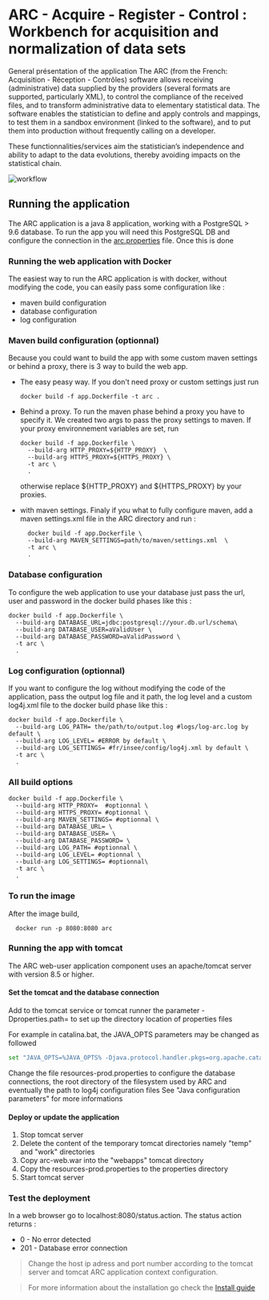# ARC - Acquire - Register - Control : Workbench for acquisition and normalization of data sets

General présentation of the application
The ARC (from the French: Acquisition - Réception - Contrôles) software allows receiving (administrative) data supplied by the providers (several formats are supported, particularly XML), to control the compliance of the received files, and to transform administrative data to elementary statistical data. The software enables the statistician to define and apply controls and mappings, to test them in a sandbox environment (linked to the software), and to put them into production without frequently calling on a developer.

These functionnalities/services aim the statistician’s independence and ability to adapt to the data evolutions, thereby avoiding impacts on the statistical chain.

![workflow](user-guide\img\workflow.png)

## Running the application

The ARC application is a java 8 application, working with a PostgreSQL > 9.6 database. To run the app you will need this PostgreSQL DB and configure the connection in the [arc.properties](arc-web\src\main\resources\fr\insee\config\arc.properties) file. Once this is done

### Running the web application with Docker

The easiest way to run the ARC application is with docker, without modifying the code, you can easily pass some configuration like :

- maven build configuration
- database configuration
- log configuration

### Maven build configuration (optionnal)

Because you could want to build the app with some custom maven settings or behind a proxy, there is 3 way to build the web app.

- The easy peasy way. If you don't need proxy or custom settings just run
  
  ```shell
  docker build -f app.Dockerfile -t arc .
  ```

- Behind a proxy. To run the maven phase behind a proxy you have to specify it. We created two args to pass the proxy settings to maven. If your proxy environnement variables are set, run

  ```shell
  docker build -f app.Dockerfile \
    --build-arg HTTP_PROXY=${HTTP_PROXY}  \
    --build-arg HTTPS_PROXY=${HTTPS_PROXY} \
    -t arc \
    .
  ```

  otherwise replace ${HTTP_PROXY} and ${HTTPS_PROXY} by your proxies.

- with maven settings. Finaly if you what to fully configure maven, add a maven settings.xml file in the ARC directory and run :

  ```shell
    docker build -f app.Dockerfile \
    --build-arg MAVEN_SETTINGS=path/to/maven/settings.xml  \
    -t arc \
    .
  ```

### Database configuration

To configure the web application to use your database just pass the url, user and password in the docker build phases like this :

  ```shell
  docker build -f app.Dockerfile \
    --build-arg DATABASE_URL=jdbc:postgresql://your.db.url/schema\
    --build-arg DATABASE_USER=aValidUser \
    --build-arg DATABASE_PASSWORD=aValidPassword \
    -t arc \
    .
  ```

### Log configuration (optionnal)

If you want to configure the log without modifying the code of the application, pass the output log file and it path, the log level and a custom log4j.xml file to the docker build phase like this :

  ```shell
  docker build -f app.Dockerfile \
    --build-arg LOG_PATH= the/path/to/output.log #logs/log-arc.log by default \
    --build-arg LOG_LEVEL= #ERROR by default \
    --build-arg LOG_SETTINGS= #fr/insee/config/log4j.xml by default \
    -t arc \
    .
  ```

### All build options

  ```shell
  docker build -f app.Dockerfile \
    --build-arg HTTP_PROXY=  #optionnal \
    --build-arg HTTPS_PROXY= #optionnal \
    --build-arg MAVEN_SETTINGS= #optionnal \
    --build-arg DATABASE_URL= \
    --build-arg DATABASE_USER= \
    --build-arg DATABASE_PASSWORD= \
    --build-arg LOG_PATH= #optionnal \
    --build-arg LOG_LEVEL= #optionnal \
    --build-arg LOG_SETTINGS= #optionnal\
    -t arc \
    .
  ```

### To run the image

After the image build,

  ```shell
    docker run -p 8080:8080 arc
  ```


### Running the app with tomcat

The ARC web-user application component uses an apache/tomcat server with version 8.5 or higher.

#### Set the tomcat and the database connection

Add to the tomcat service or tomcat runner the parameter -Dproperties.path= to set up the directory location of properties files

For example in catalina.bat, the JAVA_OPTS parameters may be changed as followed

```bash
set "JAVA_OPTS=%JAVA_OPTS% -Djava.protocol.handler.pkgs=org.apache.catalina.webresources -Dproperties.file=D:\apache-tomcat-8.5.38\webapps\"
```

Change the file resources-prod.properties to configure the database connections, the root directory of the filesystem used by ARC and eventually the path to log4j configuration files See "Java configuration parameters" for more informations

#### Deploy or update the application

1. Stop tomcat server
2. Delete the content of the temporary tomcat directories namely "temp" and "work" directories
3. Copy arc-web.war into the "webapps" tomcat directory
4. Copy the resources-prod.properties to the properties directory
5. Start tomcat server

### Test the deployment

In a web browser go to localhost:8080/status.action. The status action returns :

- 0 - No error detected
- 201 - Database error connection

> Change the host ip adress and port number according to the tomcat server and tomcat ARC application context configuration.

> For more information about the installation go check the [Install guide](user-guide\Install_guide.md)

